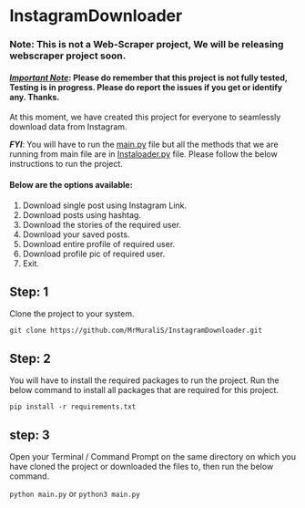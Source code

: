 # InstagramDownloader

### **Note:** This is not a Web-Scraper project, We will be releasing webscraper project soon.

#### _[Important Note](https://github.com/MrMuraliS/InstagramDownloader.git)_: Please do remember that this project is not fully tested, Testing is in progress. Please do report the issues if you get or identify any. Thanks. 

At this moment, we have created this project for everyone to seamlessly download data from Instagram. 

_**FYI**_: You will have to run the [main.py](main.py) file but all the methods that we are running from main file are in [Instaloader.py](Instaloader.py) file. Please follow the below instructions to run the project. 


#### Below are the options available:

1. Download single post using Instagram Link.
2. Download posts using hashtag.
3. Download the stories of the required user.
4. Download your saved posts.
5. Download entire profile of required user.
6. Download profile pic of required user.
7. Exit.


## Step: 1

Clone the project to your system. 

`git clone https://github.com/MrMuraliS/InstagramDownloader.git`

## Step: 2

You will have to install the required packages to run the project. Run the below command to install all packages that are required for this project.

`pip install -r requirements.txt`

## step: 3

Open your Terminal / Command Prompt on the same directory on which you have cloned the project or downloaded the files to, then run the below command.

`python main.py` or `python3 main.py`